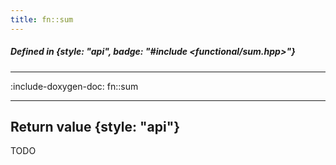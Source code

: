 ```yaml
---
title: fn::sum
---
```


##### Defined in {style: "api", badge: "#include <functional/sum.hpp>"}

---

:include-doxygen-doc: fn::sum

---

## Return value {style: "api"}
TODO

